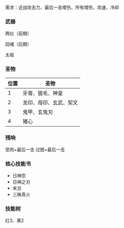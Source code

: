 需求：近战攻击力、最后一击增伤、所有增伤、攻速、冷却

### 武器

两仪（前期）



回魂（后期）

太祖

### 圣物

| 位置 | 圣物                   |
| ---- | ---------------------- |
| 1    | 牙膏、狼毛、神皇       |
| 2    | 龙印、母印、玄武、契文 |
| 3    | 鬼甲、玄鬼刃           |
| 4    | 猪心                   |

### 残响

受肉+最后一击
过图+最后一击

### 核心技能书

- 日神宗
- 日神之刃
- 末刃
- 三昧真火

### 技能树

红3、黄2